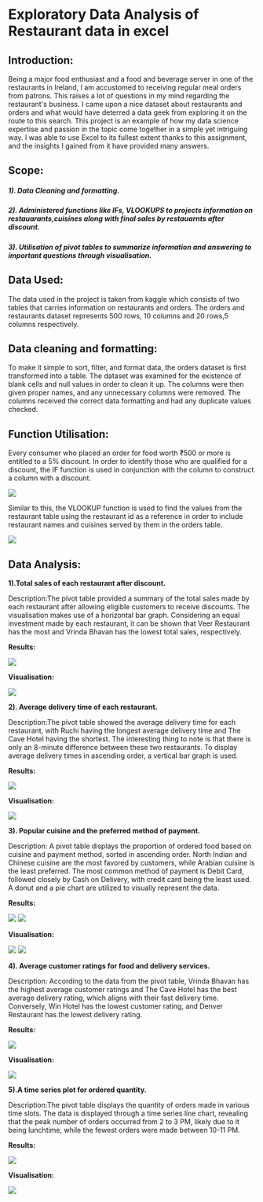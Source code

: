 # Exploratory Data Analysis of Restaurant data in excel

## Introduction:

Being a major food enthusiast and a food and beverage server in one of the restaurants in Ireland, I am accustomed to receiving regular meal orders from patrons. This raises a lot of questions in my mind regarding the restaurant's business. I came upon a nice dataset about restaurants and orders and what would have deterred a data geek from exploring it on the route to this search. This project is an example of how my data science expertise and passion in the topic come together in a simple yet intriguing way. I was able to use Excel to its fullest extent thanks to this assignment, and the insights I gained from it have provided many answers.



## Scope:

##### 1). Data Cleaning and formatting.
##### 2). Administered functions like IFs, VLOOKUPS to projects information on restauarants,cuisines along with final sales by restauarnts after discount.
##### 3). Utilisation of pivot tables to summarize information and answering to important questions through visualisation.

## Data Used:
The data used in the project is taken from kaggle which consists of two tables that carries information on restaurants and orders. The orders and restaurants dataset represents 500 rows, 10 columns and 20 rows,5 columns respectively. 

## Data cleaning and formatting:
To make it simple to sort, filter, and format data, the orders dataset is first transformed into a table. The dataset was examined for the existence of blank cells and null values in order to clean it up. The columns were then given proper names, and any unnecessary columns were removed. The columns received the correct data formatting and had any duplicate values checked.

## Function Utilisation:
Every consumer who placed an order for food worth ₹500 or more is entitled to a 5% discount. In order to identify those who are qualified for a discount, the IF function is used in conjunction with the column to construct a column with a discount.

<img src="https://github.com/mitalipatle/Restaurant-data-analysis-in-excel/blob/main/Images/discounted%20price.png">

Similar to this, the VLOOKUP function is used to find the values from the restaurant table using the restaurant id as a reference in order to include restaurant names and cuisines served by them in the orders table.

<img src="https://github.com/mitalipatle/Restaurant-data-analysis-in-excel/blob/main/Images/ADDING%20CUISINE%20IN%20ORDER%20USING%20VLOOKUP.png">

## Data Analysis:

**1).Total sales of each restaurant after discount.**

Description:The pivot table provided a summary of the total sales made by each restaurant after allowing eligible customers to receive discounts. The visualisation makes use of a horizontal bar graph. Considering an equal investment made by each restaurant, it can be shown that Veer Restaurant has the most and Vrinda Bhavan has the lowest total sales, respectively.

**Results:**

<img src="https://github.com/mitalipatle/Restaurant-data-analysis-in-excel/blob/main/Images/total%20sales%20by%20each%20restaurant.png">

**Visualisation:**

<img src="https://github.com/mitalipatle/Restaurant-data-analysis-in-excel/blob/main/Images/total%20sales%20visual.png">

**2). Average delivery time of each restaurant.**

Description:The pivot table showed the average delivery time for each restaurant, with Ruchi having the longest average delivery time and The Cave Hotel having the shortest. The interesting thing to note is that there is only an 8-minute difference between these two restaurants. To display average delivery times in ascending order, a vertical bar graph is used.

**Results:**

<img src="https://github.com/mitalipatle/Restaurant-data-analysis-in-excel/blob/main/Images/delivery%20time%20pivot.png">

**Visualisation:**

<img src="https://github.com/mitalipatle/Restaurant-data-analysis-in-excel/blob/main/Images/delivery%20time%20visual.png">

**3). Popular cuisine and the preferred method of payment.**

Description: A pivot table displays the proportion of ordered food based on cuisine and payment method, sorted in ascending order. North Indian and Chinese cuisine are the most favored by customers, while Arabian cuisine is the least preferred. The most common method of payment is Debit Card, followed closely by Cash on Delivery, with credit card being the least used. A donut and a pie chart are utilized to visually represent the data.

**Results:**

<img src="https://github.com/mitalipatle/Restaurant-data-analysis-in-excel/blob/main/Images/Cuisine%20popularity%20pivot.png">

<img src="https://github.com/mitalipatle/Restaurant-data-analysis-in-excel/blob/main/Images/mode%20of%20payment%20pivot.png">

**Visualisation:**

<img src="https://github.com/mitalipatle/Restaurant-data-analysis-in-excel/blob/main/Images/Cuisine%20popularity%20visual.png">
<img src="https://github.com/mitalipatle/Restaurant-data-analysis-in-excel/blob/main/Images/mode%20of%20payment%20visual.png">

**4). Average customer ratings for food and delivery services.**

Description: According to the data from the pivot table, Vrinda Bhavan has the highest average customer ratings and The Cave Hotel has the best average delivery rating, which aligns with their fast delivery time. Conversely, Win Hotel has the lowest customer rating, and Denver Restaurant has the lowest delivery rating.

**Results:**

<img src="https://github.com/mitalipatle/Restaurant-data-analysis-in-excel/blob/main/Images/customer%20delivery%20rating%20pivot.png">

**Visualisation:**

<img src="https://github.com/mitalipatle/Restaurant-data-analysis-in-excel/blob/main/Images/customer%20delivery%20rating%20visual.png">

**5).A time series plot for ordered quantity.** 

Description:The pivot table displays the quantity of orders made in various time slots. The data is displayed through a time series line chart, revealing that the peak number of orders occurred from 2 to 3 PM, likely due to it being lunchtime, while the fewest orders were made between 10-11 PM.

**Results:**

<img src="https://github.com/mitalipatle/Restaurant-data-analysis-in-excel/blob/main/Images/time%20series%20pivot.png">

**Visualisation:**

<img src="https://github.com/mitalipatle/Restaurant-data-analysis-in-excel/blob/main/Images/time%20series%20visual.png">
